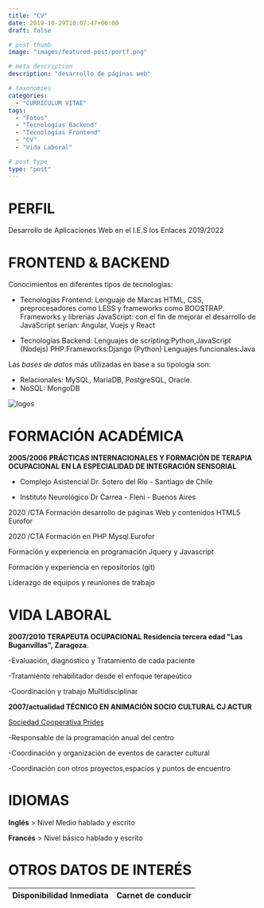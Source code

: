 ```yaml
---
title: "CV"
date: 2019-10-29T10:07:47+06:00
draft: false

# post thumb
image: "images/featured-post/portf.png"

# meta description
description: "desarrollo de páginas web"

# taxonomies
categories: 
  - "CURRICULUM VITAE"
tags:
  - "Fotos"
  - "Tecnologías Backend"
  - "Tecnologías Frontend"
  - "CV"
  - "Vida Laboral"

# post type
type: "post"
---
```

# PERFIL                                  

Desarrollo de Aplicaciones Web en el I.E.S  los Enlaces                        2019/2022 
                                                                      
# FRONTEND & BACKEND                                   

Conocimientos en diferentes tipos de tecnologías:
  
 - Tecnologías Frontend: 
  Lenguaje de Marcas HTML, CSS, preprocesadores como LESS y frameworks como BOOSTRAP. Frameworks y librerías JavaScript: con el fin de mejorar el desarrollo de JavaScript serían: Angular, Vuejs y React

- Tecnologías Backend:
Lenguajes de scripting:Python,JavaScript (Nodejs)
PHP.Frameworks:Django (Python)
Lenguajes funcionales:Java

Las *bases de datos* más utilizadas en base a su tipología son:

- Relacionales: MySQL, MariaDB, PostgreSQL, Oracle.
- NoSQL: MongoDB

![logos](../../images/post-4.png)

# FORMACIÓN ACADÉMICA

**2005/2006 PRÁCTICAS INTERNACIONALES Y FORMACIÓN DE TERAPIA OCUPACIONAL EN LA ESPECIALIDAD DE INTEGRACIÓN SENSORIAL** 

- Complejo Asistencial Dr. Sotero del Río - Santiago de Chile

- Instituto Neurológico Dr Carrea - Fleni - Buenos Aires


 2020 /CTA Formación desarrollo de páginas Web y contenidos HTML5 Eurofor                                                

 2020 /CTA Formación en PHP Mysql.Eurofor                       

Formación y experiencia en programación Jquery y 
Javascript

Formación y experiencia en repositorios (git)

Liderazgo de equipos y reuniones de trabajo

# VIDA LABORAL


**2007/2010 TERAPEUTA OCUPACIONAL Residencia tercera edad "Las Buganvillas", Zaragoza**. 

-Evaluación, diagnóstico y Tratamiento de cada paciente

-Tratamiento rehabilitador desde el enfoque terapeútico

-Coordinación y trabajo Multidisciplinar

**2007/actualidad TÉCNICO EN ANIMACIÓN SOCIO CULTURAL CJ ACTUR** 

[Sociedad Cooperativa Prides](http://www.prides.es/)

-Responsable de la programación anual del centro

-Coordinación y organización de eventos de caracter cultural

-Coordinación con otros proyectos,espacios y puntos de encuentro


# IDIOMAS

**Inglés** > Nivel Medio hablado y escrito

**Francés** > Nivel básico hablado y escrito


# OTROS DATOS DE INTERÉS

| Disponibilidad Inmediata | Carnet de conducir |
| --------------- |------------------



